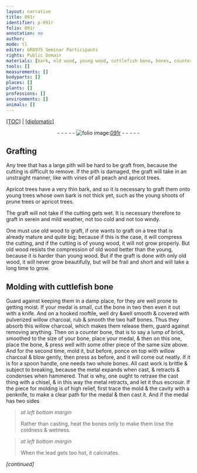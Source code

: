 ```yaml
---
layout: narrative
title: 091r
identifier: p-091r
folio: 091r
annotation: no
author:
mode: tl
editor: GR8975 Seminar Participants
rights: Public Domain
materials: [bark, old wood, young wood, cuttlefish bone, bones, counter bone, willow charcoal, metal, lead]
tools: []
measurements: []
bodyparts: []
places: []
plants: []
professions: []
environments: []
animals: []
---
```


<p><a href="{{ site.baseurl }}/translation/">[TOC]</a> | <a href="{{ site.baseurl }}/texts/p-091r_tc/" target="_blank">[diplomatic]</a></p><div class="folio" align="center">- - - - - <a href="http://gallica.bnf.fr/ark:/12148/btv1b10500001g/f187.image" target="_blank"><img src="https://cu-mkp.github.io/2017-workshop-edition/assets/photo-icon.png" alt="folio image: " style="display:inline-block; margin-bottom:-3px;"/>091r</a> - - - - - </div>  
  

## Grafting

 
Any tree that has a large pith will be hard to <span class="del">be</span> graft from, because the cutting is difficult to remove. If the pith is damaged, the graft will take in an unstraight manner, like with vines of all peach and apricot trees.
 
Apricot trees have a very thin <span class="m">bark</span>, and so it is necessary to graft them onto young trees whose own <span class="m">bark</span> is not thick yet, such as the young shoots of prune trees or apricot trees.
 
The graft will not take if the cutting gets wet. It is necessary therefore to graft in serein and mild weather, not too cold and not too windy.
 
One must use <span class="m">old wood</span> to graft, if one wants to graft on a tree that is already mature and quite big; because if this is the case, it will compress the cutting, and if the cutting is of <span class="m">young wood</span>, it will not grow properly. But <span class="m">old wood</span> resists the compression of <span class="m">old wood</span> better <span class="del">than the young</span>, because it is harder than <span class="m">young wood</span>. But if the graft is done with only <span class="m">old wood</span>, it will never grow beautifully, but will be frail and short and will take a long time to grow.

 
  

## Molding with <span class="m">cuttlefish bone</span>

 
Guard against keeping them in a damp place, for they are well prone to getting moist. If your medal is small, cut the bone in two then even it out with a knife. And on a hooked rooftile, well dry &well smooth & covered with pulverized willow charcoal, rub & smooth the two half <span class="m">bones</span>. Thus they absorb this willow charcoal, which makes them release them, guard against removing anything. Then on a <span class="m">counter bone</span>, that is to say a lump of brick, smoothed to the size of your bone, place your medal, & then on this one, place the bone, & press well with some other piece of the same size above. And for the second time, mold it, but before, ponce on top with <span class="m">willow charcoal</span> & blow gently, then press as before, and it will come out neatly. If it is for a spoon handle, one needs two whole <span class="m">bones</span>. All cast work is brittle & subject to breaking, because the <span class="m">metal</span> expands when cast, & retracts & condenses when hammered. That is why, one ought to retraxe the cast thing with a chisel, & in this way the <span class="m">metal</span> retracts, and let it thus escrouir. If the piece for molding is of high relief, first trace the mold & the cavity with a penknife, to make a clear path for the medal & then cast it. And if the medal has two sides
 
> *at left bottom margin*
> 
> 
> Rather than casting, heat the <span class="m">bones</span> only to make them lose the coldness & wetness.
 
> *at left bottom margin*
> 
> 
> When the <span class="m">lead</span> gets too hot, it calcinates.
 
*[continued]*
 
